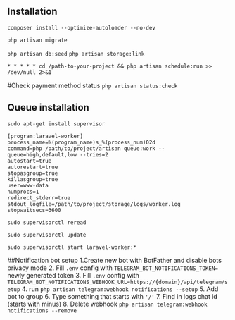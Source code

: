 
## Installation

`composer install --optimize-autoloader --no-dev`

`php artisan migrate`

`php artisan db:seed`
`php artisan storage:link`

`* * * * * cd /path-to-your-project && php artisan schedule:run >> /dev/null 2>&1`

#Check payment method status
`php artisan status:check`

## Queue installation
`sudo apt-get install supervisor`
```
[program:laravel-worker]
process_name=%(program_name)s_%(process_num)02d
command=php /path/to/project/artisan queue:work --queue=high,default,low --tries=2
autostart=true
autorestart=true
stopasgroup=true
killasgroup=true
user=www-data
numprocs=1
redirect_stderr=true
stdout_logfile=/path/to/project/storage/logs/worker.log
stopwaitsecs=3600
```

`sudo supervisorctl reread`

`sudo supervisorctl update`

`sudo supervisorctl start laravel-worker:*`


##Notification bot setup
1.Create new bot with BotFather and disable bots privacy mode
2. Fill `.env` config with `TELEGRAM_BOT_NOTIFICATIONS_TOKEN=` newly generated token
3. Fill `.env` config with `TELEGRAM_BOT_NOTIFICATIONS_WEBHOOK_URL=https://{domain}/api/telegram/setup`
4. run `php artisan telegram:webhook notifications --setup`
5. Add bot to group
6. Type something that starts with `'/'`
7. Find in logs chat id (starts with minus)
8. Delete webhook `php artisan telegram:webhook notifications --remove`

